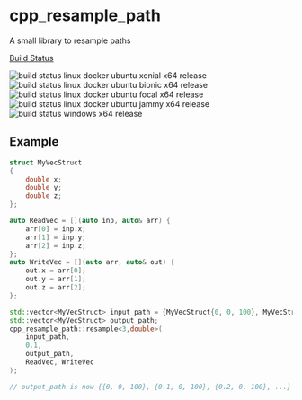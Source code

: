 # cpp_resample_path
A small library to resample paths


[Build Status](https://web.martin-huenermund.de/cistatus/xaedes/cpp_resample_path)

![build status linux docker ubuntu xenial x64 release](https://web.martin-huenermund.de/cistatus/xaedes/cpp_resample_path/x64_ubuntu_xenial_Release_status.svg)
![build status linux docker ubuntu bionic x64 release](https://web.martin-huenermund.de/cistatus/xaedes/cpp_resample_path/x64_ubuntu_bionic_Release_status.svg)
![build status linux docker ubuntu focal x64 release](https://web.martin-huenermund.de/cistatus/xaedes/cpp_resample_path/x64_ubuntu_focal_Release_status.svg)
![build status linux docker ubuntu jammy x64 release](https://web.martin-huenermund.de/cistatus/xaedes/cpp_resample_path/x64_ubuntu_jammy_Release_status.svg)
![build status windows x64 release](https://web.martin-huenermund.de/cistatus/xaedes/cpp_resample_path/x64_windows_Release_status.svg)

## Example

```cpp
struct MyVecStruct
{
    double x;
    double y;
    double z;
};

auto ReadVec = [](auto inp, auto& arr) {
    arr[0] = inp.x;
    arr[1] = inp.y;
    arr[2] = inp.z;
};
auto WriteVec = [](auto arr, auto& out) {
    out.x = arr[0];
    out.y = arr[1];
    out.z = arr[2];
};

std::vector<MyVecStruct> input_path = {MyVecStruct{0, 0, 100}, MyVecStruct{10, 0, 100}};
std::vector<MyVecStruct> output_path;
cpp_resample_path::resample<3,double>(
    input_path,
    0.1,
    output_path,
    ReadVec, WriteVec
);

// output_path is now {{0, 0, 100}, {0.1, 0, 100}, {0.2, 0, 100}, ...}
```
